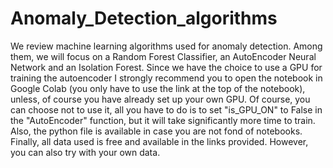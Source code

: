 # Anomaly_Detection_algorithms

We review machine learning algorithms used for anomaly detection. Among them, we will focus on a Random Forest Classifier, 
an AutoEncoder Neural Network and an Isolation Forest. Since we have the choice to use a GPU for training the autoencoder
I strongly recommend you to open the notebook in Google Colab (you only have to use the link at the top of the notebook),
unless, of course you have already set up your own GPU. Of course, you can choose not to use it, all you have to do
is to set "is_GPU_ON" to False in the "AutoEncoder" function, but it will take significantly more time to train.
Also, the python file is available in case you are not fond of notebooks.
Finally, all data used is free and available in the links provided. However, you can also try with your own data.
